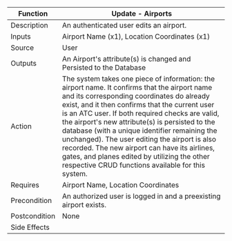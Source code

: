 | Function | Update - Airports |
| --------------- | --------------- |
| Description | An authenticated user edits an airport. |
| Inputs | Airport Name (x1), Location Coordinates (x1) |
| Source | User |
| Outputs | An Airport's attribute(s) is changed and Persisted to the Database |
| Action | The system takes one piece of information: the airport name. It confirms that the airport name and its corresponding coordinates do already exist, and it then confirms that the current user is an ATC user. If both required checks are valid, the airport's new attribute(s) is persisted to the database (with a unique identifier remaining the unchanged). The user editing the airport is also recorded. The new airport can have its airlines, gates, and planes edited by utilizing the other respective CRUD functions available for this system. |
| Requires | Airport Name, Location Coordinates |
| Precondition | An authorized user is logged in and a preexisting airport exists. |
| Postcondition | None |
| Side Effects |  |